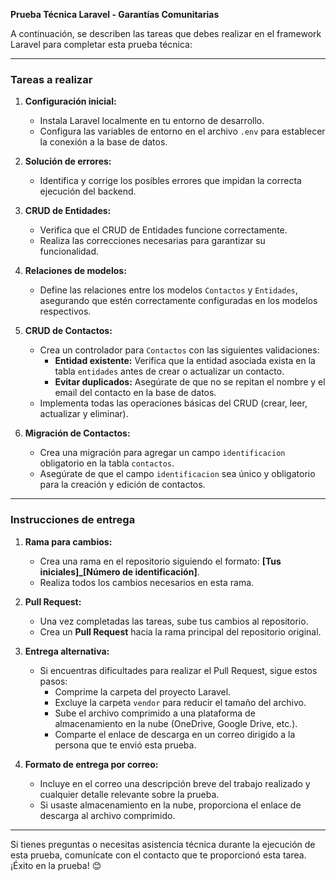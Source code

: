 **Prueba Técnica Laravel - Garantías Comunitarias**  

A continuación, se describen las tareas que debes realizar en el framework Laravel para completar esta prueba técnica:  

---

### **Tareas a realizar**  

1. **Configuración inicial:**  
   - Instala Laravel localmente en tu entorno de desarrollo.  
   - Configura las variables de entorno en el archivo `.env` para establecer la conexión a la base de datos.  

2. **Solución de errores:**  
   - Identifica y corrige los posibles errores que impidan la correcta ejecución del backend.  

3. **CRUD de Entidades:**  
   - Verifica que el CRUD de Entidades funcione correctamente.  
   - Realiza las correcciones necesarias para garantizar su funcionalidad.  

4. **Relaciones de modelos:**  
   - Define las relaciones entre los modelos `Contactos` y `Entidades`, asegurando que estén correctamente configuradas en los modelos respectivos.  

5. **CRUD de Contactos:**  
   - Crea un controlador para `Contactos` con las siguientes validaciones:  
     - **Entidad existente:** Verifica que la entidad asociada exista en la tabla `entidades` antes de crear o actualizar un contacto.  
     - **Evitar duplicados:** Asegúrate de que no se repitan el nombre y el email del contacto en la base de datos.  
   - Implementa todas las operaciones básicas del CRUD (crear, leer, actualizar y eliminar).  

6. **Migración de Contactos:**  
   - Crea una migración para agregar un campo `identificacion` obligatorio en la tabla `contactos`.  
   - Asegúrate de que el campo `identificacion` sea único y obligatorio para la creación y edición de contactos.  

---

### **Instrucciones de entrega**  

1. **Rama para cambios:**  
   - Crea una rama en el repositorio siguiendo el formato: **[Tus iniciales]_[Número de identificación]**.  
   - Realiza todos los cambios necesarios en esta rama.  

2. **Pull Request:**  
   - Una vez completadas las tareas, sube tus cambios al repositorio.  
   - Crea un **Pull Request** hacia la rama principal del repositorio original.  

3. **Entrega alternativa:**  
   - Si encuentras dificultades para realizar el Pull Request, sigue estos pasos:  
     - Comprime la carpeta del proyecto Laravel.  
     - Excluye la carpeta `vendor` para reducir el tamaño del archivo.  
     - Sube el archivo comprimido a una plataforma de almacenamiento en la nube (OneDrive, Google Drive, etc.).  
     - Comparte el enlace de descarga en un correo dirigido a la persona que te envió esta prueba.  

4. **Formato de entrega por correo:**  
   - Incluye en el correo una descripción breve del trabajo realizado y cualquier detalle relevante sobre la prueba.  
   - Si usaste almacenamiento en la nube, proporciona el enlace de descarga al archivo comprimido.  

---

Si tienes preguntas o necesitas asistencia técnica durante la ejecución de esta prueba, comunícate con el contacto que te proporcionó esta tarea. ¡Éxito en la prueba! 😊